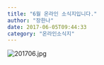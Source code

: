 ```yaml
---
title: "6월 온라인 소식지입니다."
author: "장한나"
date: 2017-06-05T09:44:33
category: "온라인소식지"
---
```


![201706.jpg](/files/attach/images/1659/588/033/cd903b4796d2fe893cc7dbb21f2b77ff.jpg)
